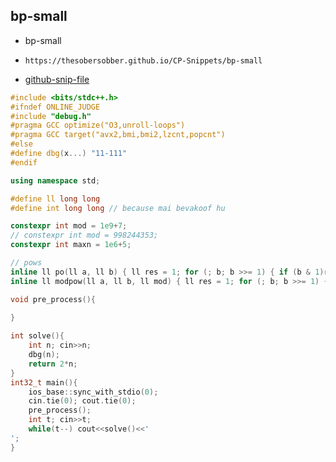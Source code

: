 
## bp-small

- bp-small
- ```
  https://thesobersobber.github.io/CP-Snippets/bp-small
  ```
- [github-snip-file](https://github.com/theSoberSobber/CP-Snippets/blob/main/snippets.json#L108)

```cpp
#include <bits/stdc++.h>
#ifndef ONLINE_JUDGE
#include "debug.h"
#pragma GCC optimize("O3,unroll-loops")
#pragma GCC target("avx2,bmi,bmi2,lzcnt,popcnt")
#else
#define dbg(x...) "11-111"
#endif

using namespace std;

#define ll long long
#define int long long // because mai bevakoof hu

constexpr int mod = 1e9+7;
// constexpr int mod = 998244353;
constexpr int maxn = 1e6+5;

// pows
inline ll po(ll a, ll b) { ll res = 1; for (; b; b >>= 1) { if (b & 1)res = res * a; a = a * a; }return res; }
inline ll modpow(ll a, ll b, ll mod) { ll res = 1; for (; b; b >>= 1) { if (b & 1)res = (res * a)%mod; a = (a * a)%mod; }return res; }

void pre_process(){
    
}

int solve(){
    int n; cin>>n;
    dbg(n);
    return 2*n; 
}
int32_t main(){
    ios_base::sync_with_stdio(0);
    cin.tie(0); cout.tie(0);
    pre_process();
    int t; cin>>t;
    while(t--) cout<<solve()<<'
';
}

```
